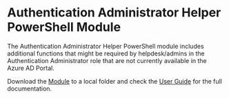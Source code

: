 # Authentication Administrator Helper PowerShell Module

The Authentication Administrator Helper PowerShell module includes additional functions that might be required by helpdesk/admins in the Authentication Administrator role that are not currently available in the Azure AD Portal.

Download the [Module](authadmin.psm1) to a local folder and check the [User Guide](Docs/AuthAdmin-UserGuide.md) for the full documentation.